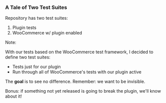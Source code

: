 ### A Tale of Two Test Suites

Repository has two test suites:

1. Plugin tests
2. WooCommerce w/ plugin enabled

Note:

With our tests based on the WooCommerce test framework, I decided to define two test suites:
- Tests just for our plugin
- Run through all of WooCommerce's tests with our plugin active

The **goal** is to see no difference. Remember: we want to be invisible.

Bonus: if something not yet released is going to break the plugin, we'll know about it!
